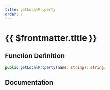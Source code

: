 ```yaml
---
title: getLocalProperty
order: 0
---
```


# {{ $frontmatter.title }}

## Function Definition

```ts
public getLocalProperty(name: string): string;
```

## Documentation

<!--@include: ./parts/getLocalProperty.md-->
